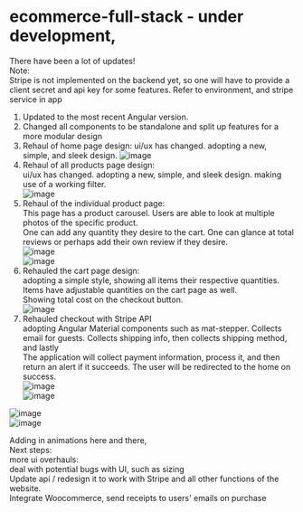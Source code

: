 # ecommerce-full-stack - under development,
There have been a lot of updates!<br>
Note:<br>
Stripe is not implemented on the backend yet, so one will have to provide a client secret and api key for some features. Refer to environment, and stripe service in app
1. Updated to the most recent Angular version.
2. Changed all components to be standalone and split up features for a more modular design
3. Rehaul of home page design: 
  ui/ux has changed. adopting a new, simple, and sleek design. 
  ![image](https://github.com/user-attachments/assets/3b80fa3a-1d05-4a33-92ab-e588e9a44813)
4. Rehaul of all products page design:<br>
  ui/ux has changed. adopting a new, simple, and sleek design. making use of a working filter.<br>
  ![image](https://github.com/user-attachments/assets/2ab504a1-5c6b-4208-a1d8-de50bd5ceaf6)<br>
5. Rehaul of the individual product page:<br>
   This page has a product carousel. Users are able to look at multiple photos of the specific product.<br>
   One can add any quantity they desire to the cart. One can glance at total reviews or perhaps add their own review if they desire.<br>
   ![image](https://github.com/user-attachments/assets/a66d55e5-b68e-45ae-8eac-ab880d9c9009)<br>
   ![image](https://github.com/user-attachments/assets/87a36d22-c035-4158-90ef-38ddce6e12f6)
6. Rehauled the cart page design: <br>
adopting a simple style, showing all items their respective quantities. Items have adjustable quantities on the cart page as well.<br>
Showing total cost on the checkout button.<br>
![image](https://github.com/user-attachments/assets/b882c9d4-8ef5-4505-b67c-bb307a7330dc)<br>
7. Rehauled checkout with Stripe API<br>
adopting Angular Material components such as mat-stepper. Collects email for guests. Collects shipping info, then collects shipping method, and lastly<br>
The application will collect payment information, process it, and then return an alert if it succeeds. The user will be redirected to the home on success.<br>
![image](https://github.com/user-attachments/assets/589afca9-9d31-480e-b857-96c6108267fc)<br>
![image](https://github.com/user-attachments/assets/a6a0bf64-4ec4-4ead-80f1-057c7b9759f6)<br>

![image](https://github.com/user-attachments/assets/e4d22284-5efc-44b8-9758-f20c4e795a13)<br>
![image](https://github.com/user-attachments/assets/5b750f4c-a119-4d5d-845b-c3ed756fa97e)<br>








  Adding in animations here and there,<br>
Next steps: <br>
more ui overhauls:<br>
deal with potential bugs with UI, such as sizing<br>
Update api / redesign it to work with Stripe and all other functions of the website.<br>
Integrate Woocommerce, send receipts to users' emails on purchase<br>
